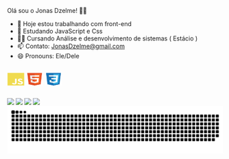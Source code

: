 Olá sou o Jonas Dzelme! 🐱‍👤

- 🔭 Hoje estou trabalhando com front-end
- 🌱 Estudando JavaScript e Css
- 👨‍💻 Cursando Análise e desenvolvimento de sistemas ( Estácio ) 
- 📫 Contato: JonasDzelme@gmail.com
- 😄 Pronouns: Ele/Dele

<div style="display: inline_block"><br>
  <img align="center" alt="Rafa-Js" height="30" width="40" src="https://raw.githubusercontent.com/devicons/devicon/master/icons/javascript/javascript-plain.svg">
  <img align="center" alt="Rafa-HTML" height="30" width="40" src="https://raw.githubusercontent.com/devicons/devicon/master/icons/html5/html5-original.svg">
  <img align="center" alt="Rafa-CSS" height="30" width="40" src="https://raw.githubusercontent.com/devicons/devicon/master/icons/css3/css3-original.svg">
</div>

##

<div> 
  <a href="https://www.youtube.com/channel/UC_-uuuZbY0AAt9CViNzvc-Q" target="_blank"><img src="https://img.shields.io/badge/YouTube-FF0000?style=for-the-badge&logo=youtube&logoColor=white" target="_blank"></a>
  <a href="https://www.instagram.com/j_dzelme/" target="_blank"><img src="https://img.shields.io/badge/-Instagram-%23E4405F?style=for-the-badge&logo=instagram&logoColor=white" target="_blank"></a>
  <a href = "mailto:jonasdzelme@gmail.com"><img src="https://img.shields.io/badge/-Gmail-%23333?style=for-the-badge&logo=gmail&logoColor=white" target="_blank"></a>
  <a href="https://www.linkedin.com/in/jonas-dzelme-393a82267" target="_blank"><img src="https://img.shields.io/badge/-LinkedIn-%230077B5?style=for-the-badge&logo=linkedin&logoColor=white" target="_blank"></a> 
  
</div>

<picture>
  <source media="(prefers-color-scheme: dark)" srcset="https://raw.githubusercontent.com/Dzelmee/Dzelmee/output/github-contribution-grid-snake-dark.svg">
  <source media="(prefers-color-scheme: light)" srcset="https://raw.githubusercontent.com/Dzelmee/Dzelmee/output/github-contribution-grid-snake.svg">
  <img alt="github contribution grid snake animation" src="https://raw.githubusercontent.com/Dzelmee/Dzelmee/output/github-contribution-grid-snake.svg">
</picture>
